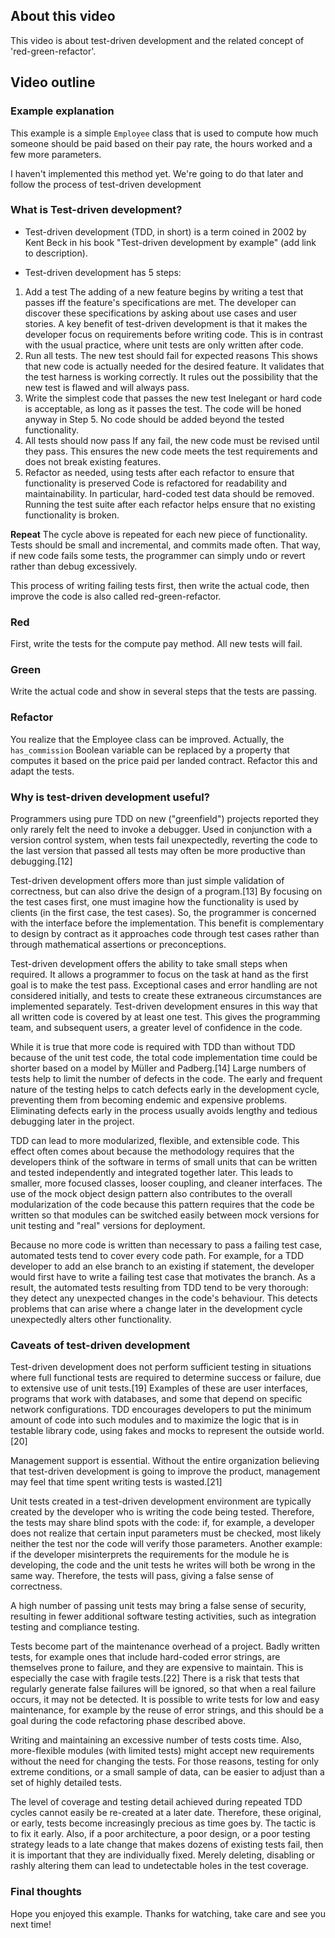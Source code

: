 ## About this video

This video is about test-driven development and the related concept of 'red-green-refactor'.

## Video outline

### Example explanation

This example is a simple `Employee` class that is used to compute how much someone should be paid based on their pay rate, the hours worked and a few more parameters.

I haven't implemented this method yet. We're going to do that later and follow the process of test-driven development

### What is Test-driven development?

- Test-driven development (TDD, in short) is a term coined in 2002 by Kent Beck in his book "Test-driven development by example" (add link to description).

- Test-driven development has 5 steps:

1. Add a test
   The adding of a new feature begins by writing a test that passes iff the feature's specifications are met. The developer can discover these specifications by asking about use cases and user stories. A key benefit of test-driven development is that it makes the developer focus on requirements before writing code. This is in contrast with the usual practice, where unit tests are only written after code.
2. Run all tests. The new test should fail for expected reasons
   This shows that new code is actually needed for the desired feature. It validates that the test harness is working correctly. It rules out the possibility that the new test is flawed and will always pass.
3. Write the simplest code that passes the new test
   Inelegant or hard code is acceptable, as long as it passes the test. The code will be honed anyway in Step 5. No code should be added beyond the tested functionality.
4. All tests should now pass
   If any fail, the new code must be revised until they pass. This ensures the new code meets the test requirements and does not break existing features.
5. Refactor as needed, using tests after each refactor to ensure that functionality is preserved
   Code is refactored for readability and maintainability. In particular, hard-coded test data should be removed. Running the test suite after each refactor helps ensure that no existing functionality is broken.

**Repeat**
The cycle above is repeated for each new piece of functionality. Tests should be small and incremental, and commits made often. That way, if new code fails some tests, the programmer can simply undo or revert rather than debug excessively.

This process of writing failing tests first, then write the actual code, then improve the code is also called red-green-refactor.

### Red

First, write the tests for the compute pay method. All new tests will fail.

### Green

Write the actual code and show in several steps that the tests are passing.

### Refactor

You realize that the Employee class can be improved. Actually, the `has_commission` Boolean variable can be replaced by a property that computes it based on the price paid per landed contract. Refactor this and adapt the tests.

### Why is test-driven development useful?

Programmers using pure TDD on new ("greenfield") projects reported they only rarely felt the need to invoke a debugger. Used in conjunction with a version control system, when tests fail unexpectedly, reverting the code to the last version that passed all tests may often be more productive than debugging.[12]

Test-driven development offers more than just simple validation of correctness, but can also drive the design of a program.[13] By focusing on the test cases first, one must imagine how the functionality is used by clients (in the first case, the test cases). So, the programmer is concerned with the interface before the implementation. This benefit is complementary to design by contract as it approaches code through test cases rather than through mathematical assertions or preconceptions.

Test-driven development offers the ability to take small steps when required. It allows a programmer to focus on the task at hand as the first goal is to make the test pass. Exceptional cases and error handling are not considered initially, and tests to create these extraneous circumstances are implemented separately. Test-driven development ensures in this way that all written code is covered by at least one test. This gives the programming team, and subsequent users, a greater level of confidence in the code.

While it is true that more code is required with TDD than without TDD because of the unit test code, the total code implementation time could be shorter based on a model by Müller and Padberg.[14] Large numbers of tests help to limit the number of defects in the code. The early and frequent nature of the testing helps to catch defects early in the development cycle, preventing them from becoming endemic and expensive problems. Eliminating defects early in the process usually avoids lengthy and tedious debugging later in the project.

TDD can lead to more modularized, flexible, and extensible code. This effect often comes about because the methodology requires that the developers think of the software in terms of small units that can be written and tested independently and integrated together later. This leads to smaller, more focused classes, looser coupling, and cleaner interfaces. The use of the mock object design pattern also contributes to the overall modularization of the code because this pattern requires that the code be written so that modules can be switched easily between mock versions for unit testing and "real" versions for deployment.

Because no more code is written than necessary to pass a failing test case, automated tests tend to cover every code path. For example, for a TDD developer to add an else branch to an existing if statement, the developer would first have to write a failing test case that motivates the branch. As a result, the automated tests resulting from TDD tend to be very thorough: they detect any unexpected changes in the code's behaviour. This detects problems that can arise where a change later in the development cycle unexpectedly alters other functionality.

### Caveats of test-driven development

Test-driven development does not perform sufficient testing in situations where full functional tests are required to determine success or failure, due to extensive use of unit tests.[19] Examples of these are user interfaces, programs that work with databases, and some that depend on specific network configurations. TDD encourages developers to put the minimum amount of code into such modules and to maximize the logic that is in testable library code, using fakes and mocks to represent the outside world.[20]

Management support is essential. Without the entire organization believing that test-driven development is going to improve the product, management may feel that time spent writing tests is wasted.[21]

Unit tests created in a test-driven development environment are typically created by the developer who is writing the code being tested. Therefore, the tests may share blind spots with the code: if, for example, a developer does not realize that certain input parameters must be checked, most likely neither the test nor the code will verify those parameters. Another example: if the developer misinterprets the requirements for the module he is developing, the code and the unit tests he writes will both be wrong in the same way. Therefore, the tests will pass, giving a false sense of correctness.

A high number of passing unit tests may bring a false sense of security, resulting in fewer additional software testing activities, such as integration testing and compliance testing.

Tests become part of the maintenance overhead of a project. Badly written tests, for example ones that include hard-coded error strings, are themselves prone to failure, and they are expensive to maintain. This is especially the case with fragile tests.[22] There is a risk that tests that regularly generate false failures will be ignored, so that when a real failure occurs, it may not be detected. It is possible to write tests for low and easy maintenance, for example by the reuse of error strings, and this should be a goal during the code refactoring phase described above.

Writing and maintaining an excessive number of tests costs time. Also, more-flexible modules (with limited tests) might accept new requirements without the need for changing the tests. For those reasons, testing for only extreme conditions, or a small sample of data, can be easier to adjust than a set of highly detailed tests.

The level of coverage and testing detail achieved during repeated TDD cycles cannot easily be re-created at a later date. Therefore, these original, or early, tests become increasingly precious as time goes by. The tactic is to fix it early. Also, if a poor architecture, a poor design, or a poor testing strategy leads to a late change that makes dozens of existing tests fail, then it is important that they are individually fixed. Merely deleting, disabling or rashly altering them can lead to undetectable holes in the test coverage.

### Final thoughts

Hope you enjoyed this example. Thanks for watching, take care and see you next time!
